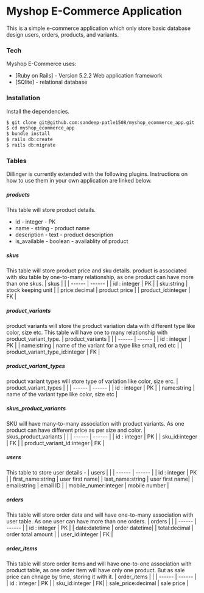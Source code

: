 # Myshop E-Commerce Application

This is a simple e-commerce application which only store basic database design users, orders, products, and variants.

### Tech

Myshop E-Commerce uses:

* [Ruby on Rails] - Version 5.2.2 Web application framework
* [SQlite] - relational database

### Installation
Install the dependencies.

```sh
$ git clone git@github.com:sandeep-patle1508/myshop_ecommerce_app.git
$ cd myshop_ecommerce_app
$ bundle install
$ rails db:create
$ rails db:migrate
```

### Tables

Dillinger is currently extended with the following plugins. Instructions on how to use them in your own application are linked below.

##### products
This table will store product details.
* id - integer - PK
* name - string - product name
* description - text - product description
* is_available - boolean - availablity of product

##### skus
This table will store product price and sku details. product is associated with sku table by one-to-many relationship, as one product can have more than one skus.
| skus |  |
| ------ | ------ |
| id : integer | PK |
| sku:string | stock keeping unit |
| price:decimal | product price |
| product_id:integer | FK |

##### product_variants
product variants will store the product variation data with different type like color, size etc. This table will have one to many relationship with product_variant_type.
| product_variants |  |
| ------ | ------ |
| id : integer | PK |
| name:string | name of the variant for a type like small, red etc |
| product_variant_type_id:integer | FK |

##### product_variant_types
product variant types will store type of variation like color, size erc.
| product_variant_types |  |
| ------ | ------ |
| id : integer | PK |
| name:string | name of the variant type like color, size etc |

##### skus_product_variants
SKU will have many-to-many association with product variants. As one product can have different price as per size and color.
| skus_product_variants |  |
| ------ | ------ |
| id : integer | PK |
| sku_id:integer | FK |
| product_variant_id:integer | FK |

##### users
This table to store user details -
| users |  |
| ------ | ------ |
| id : integer | PK |
| first_name:string | user first name|
| last_name:string | user first name|
| email:string | email ID |
| mobile_numer:integer | mobile number  |

##### orders
This table will store order data and will have one-to-many association with user table. As one user can have more than one orders.
| orders |  |
| ------ | ------ |
| id : integer | PK |
| date:datetime | order datetime|
| total:decimal | order total amount |
| user_id:integer | FK |

##### order_items
This table will store order items and will have one-to-one association with product table, as one order item will have only one product. But as sale price can chnage by time, storing it with it.
| order_items |  |
| ------ | ------ |
| id : integer | PK |
| sku_id:integer | FK|
| sale_price:decimal | sale price |
